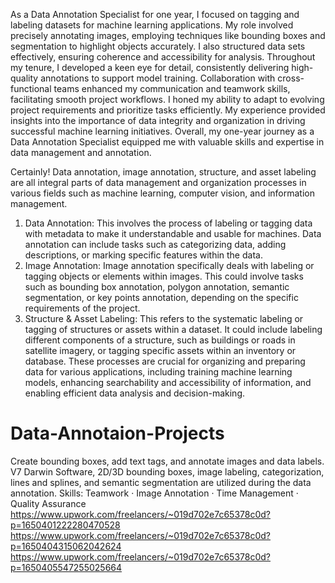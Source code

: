 As a Data Annotation Specialist for one year, I focused on tagging and labeling datasets for machine learning applications. My role involved precisely annotating images, employing techniques like bounding boxes and segmentation to highlight objects accurately. I also structured data sets effectively, ensuring coherence and accessibility for analysis. Throughout my tenure, I developed a keen eye for detail, consistently delivering high-quality annotations to support model training. Collaboration with cross-functional teams enhanced my communication and teamwork skills, facilitating smooth project workflows. I honed my ability to adapt to evolving project requirements and prioritize tasks efficiently. My experience provided insights into the importance of data integrity and organization in driving successful machine learning initiatives. Overall, my one-year journey as a Data Annotation Specialist equipped me with valuable skills and expertise in data management and annotation.

Certainly! Data annotation, image annotation, structure, and asset labeling are all integral parts of data management and organization processes in various fields such as machine learning, computer vision, and information management.

1. Data Annotation: This involves the process of labeling or tagging data with metadata to make it understandable and usable for machines. Data annotation can include tasks such as categorizing data, adding descriptions, or marking specific features within the data.
2. Image Annotation: Image annotation specifically deals with labeling or tagging objects or elements within images. This could involve tasks such as bounding box annotation, polygon annotation, semantic segmentation, or key points annotation, depending on the specific requirements of the project.
3. Structure & Asset Labeling: This refers to the systematic labeling or tagging of structures or assets within a dataset. It could include labeling different components of a structure, such as buildings or roads in satellite imagery, or tagging specific assets within an inventory or database.
These processes are crucial for organizing and preparing data for various applications, including training machine learning models, enhancing searchability and accessibility of information, and enabling efficient data analysis and decision-making.

# Data-Annotaion-Projects
Create bounding boxes, add text tags, and annotate images and data labels. V7 Darwin Software, 2D/3D bounding boxes, image labeling, categorization, lines and splines, and semantic segmentation are utilized during the data annotation. Skills: Teamwork · Image Annotation · Time Management · Quality Assurance
https://www.upwork.com/freelancers/~019d702e7c65378c0d?p=1650401222280470528
https://www.upwork.com/freelancers/~019d702e7c65378c0d?p=1650404315062042624
https://www.upwork.com/freelancers/~019d702e7c65378c0d?p=1650405547255025664
